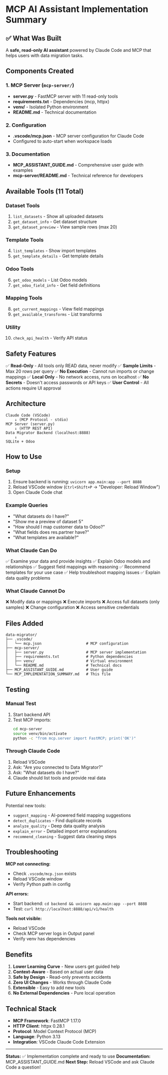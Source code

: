 # MCP AI Assistant Implementation Summary

## ✅ What Was Built

A **safe, read-only AI assistant** powered by Claude Code and MCP that helps users with data migration tasks.

## Components Created

### 1. MCP Server (`mcp-server/`)
- **server.py** - FastMCP server with 11 read-only tools
- **requirements.txt** - Dependencies (mcp, httpx)
- **venv/** - Isolated Python environment
- **README.md** - Technical documentation

### 2. Configuration
- **.vscode/mcp.json** - MCP server configuration for Claude Code
- Configured to auto-start when workspace loads

### 3. Documentation
- **MCP_ASSISTANT_GUIDE.md** - Comprehensive user guide with examples
- **mcp-server/README.md** - Technical reference for developers

## Available Tools (11 Total)

### Dataset Tools
1. `list_datasets` - Show all uploaded datasets
2. `get_dataset_info` - Get dataset structure
3. `get_dataset_preview` - View sample rows (max 20)

### Template Tools
4. `list_templates` - Show import templates
5. `get_template_details` - Get template details

### Odoo Tools
6. `get_odoo_models` - List Odoo models
7. `get_odoo_field_info` - Get field definitions

### Mapping Tools
8. `get_current_mappings` - View field mappings
9. `get_available_transforms` - List transforms

### Utility
10. `check_api_health` - Verify API status

## Safety Features

✅ **Read-Only** - All tools only READ data, never modify
✅ **Sample Limits** - Max 20 rows per query
✅ **No Execution** - Cannot run imports or change mappings
✅ **Local Only** - No network access, runs on localhost
✅ **No Secrets** - Doesn't access passwords or API keys
✅ **User Control** - All actions require UI approval

## Architecture

```
Claude Code (VSCode)
    ↓ (MCP Protocol - stdio)
MCP Server (server.py)
    ↓ (HTTP REST API)
Data Migrator Backend (localhost:8888)
    ↓
SQLite + Odoo
```

## How to Use

### Setup
1. Ensure backend is running: `uvicorn app.main:app --port 8888`
2. Reload VSCode window (`Ctrl+Shift+P` → "Developer: Reload Window")
3. Open Claude Code chat

### Example Queries
- "What datasets do I have?"
- "Show me a preview of dataset 5"
- "How should I map customer data to Odoo?"
- "What fields does res.partner have?"
- "What templates are available?"

### What Claude Can Do
✅ Examine your data and provide insights
✅ Explain Odoo models and relationships
✅ Suggest field mappings with reasoning
✅ Recommend templates for your use case
✅ Help troubleshoot mapping issues
✅ Explain data quality problems

### What Claude Cannot Do
❌ Modify data or mappings
❌ Execute imports
❌ Access full datasets (only samples)
❌ Change configuration
❌ Access sensitive credentials

## Files Added

```
data-migrator/
├── .vscode/
│   └── mcp.json                    # MCP configuration
├── mcp-server/
│   ├── server.py                   # MCP server implementation
│   ├── requirements.txt            # Python dependencies
│   ├── venv/                       # Virtual environment
│   └── README.md                   # Technical docs
├── MCP_ASSISTANT_GUIDE.md          # User guide
└── MCP_IMPLEMENTATION_SUMMARY.md   # This file
```

## Testing

### Manual Test
1. Start backend API
2. Test MCP imports:
   ```bash
   cd mcp-server
   source venv/bin/activate
   python -c "from mcp.server import FastMCP; print('OK')"
   ```

### Through Claude Code
1. Reload VSCode
2. Ask: "Are you connected to Data Migrator?"
3. Ask: "What datasets do I have?"
4. Claude should list tools and provide real data

## Future Enhancements

Potential new tools:
- `suggest_mapping` - AI-powered field mapping suggestions
- `detect_duplicates` - Find duplicate records
- `analyze_quality` - Deep data quality analysis
- `explain_error` - Detailed import error explanations
- `recommend_cleaning` - Suggest data cleaning steps

## Troubleshooting

**MCP not connecting:**
- Check `.vscode/mcp.json` exists
- Reload VSCode window
- Verify Python path in config

**API errors:**
- Start backend: `cd backend && uvicorn app.main:app --port 8888`
- Test: `curl http://localhost:8888/api/v1/health`

**Tools not visible:**
- Reload VSCode
- Check MCP server logs in Output panel
- Verify venv has dependencies

## Benefits

1. **Lower Learning Curve** - New users get guided help
2. **Context-Aware** - Based on actual user data
3. **Safe by Design** - Read-only prevents accidents
4. **Zero UI Changes** - Works through Claude Code
5. **Extensible** - Easy to add new tools
6. **No External Dependencies** - Pure local operation

## Technical Stack

- **MCP Framework**: FastMCP 1.17.0
- **HTTP Client**: httpx 0.28.1
- **Protocol**: Model Context Protocol (MCP)
- **Language**: Python 3.13
- **Integration**: VSCode Claude Code Extension

---

**Status:** ✅ Implementation complete and ready to use
**Documentation:** MCP_ASSISTANT_GUIDE.md
**Next Step:** Reload VSCode and ask Claude Code a question!
